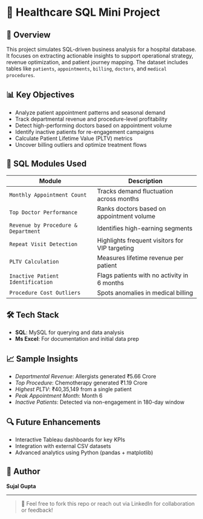 # 🏥 Healthcare SQL Mini Project

## 📘 Overview
This project simulates SQL-driven business analysis for a hospital database. It focuses on extracting actionable insights to support operational strategy, revenue optimization, and patient journey mapping. The dataset includes tables like `patients`, `appointments`, `billing`, `doctors`, and `medical procedures`.

## 📊 Key Objectives
- Analyze patient appointment patterns and seasonal demand
- Track departmental revenue and procedure-level profitability
- Detect high-performing doctors based on appointment volume
- Identify inactive patients for re-engagement campaigns
- Calculate Patient Lifetime Value (PLTV) metrics
- Uncover billing outliers and optimize treatment flows

## 🧪 SQL Modules Used
| Module | Description |
|--------|-------------|
| `Monthly Appointment Count` | Tracks demand fluctuation across months |
| `Top Doctor Performance` | Ranks doctors based on appointment volume |
| `Revenue by Procedure & Department` | Identifies high-earning segments |
| `Repeat Visit Detection` | Highlights frequent visitors for VIP targeting |
| `PLTV Calculation` | Measures lifetime revenue per patient |
| `Inactive Patient Identification` | Flags patients with no activity in 6 months |
| `Procedure Cost Outliers` | Spots anomalies in medical billing |


## 🛠️ Tech Stack
- **SQL**: MySQL for querying and data analysis
- **Ms Excel**: For documentation and initial data prep

## 📈 Sample Insights
- *Departmental Revenue*: Allergists generated ₹5.66 Crore
- *Top Procedure*: Chemotherapy generated ₹1.19 Crore
- *Highest PLTV*: ₹40,35,149 from a single patient
- *Peak Appointment Month*: Month 6
- *Inactive Patients*: Detected via non-engagement in 180-day window

## 🔍 Future Enhancements
- Interactive Tableau dashboards for key KPIs
- Integration with external CSV datasets
- Advanced analytics using Python (pandas + matplotlib)

## 👤 Author
**Sujal Gupta**  


---

> 📩 Feel free to fork this repo or reach out via LinkedIn for collaboration or feedback!
